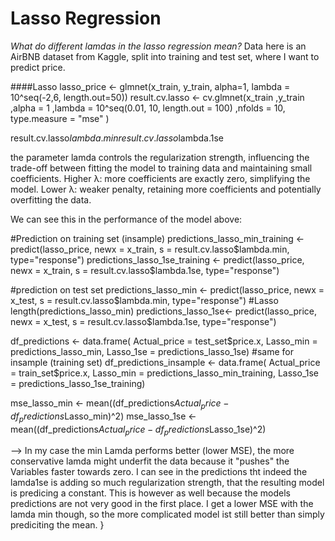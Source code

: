 # Lasso Regression

*What do different lamdas in the lasso regression mean?*
Data here is an AirBNB dataset from Kaggle, split into training and test set, where I want to predict price. 


####Lasso
lasso_price <- glmnet(x_train, y_train, alpha=1, lambda = 10^seq(-2,6, length.out=50))
result.cv.lasso <- cv.glmnet(x_train
                             ,y_train
                             ,alpha = 1
                             ,lambda = 10^seq(0.01, 10, length.out = 100)
                             ,nfolds = 10,
                             type.measure = "mse"
)

result.cv.lasso$lambda.min
result.cv.lasso$lambda.1se


the parameter lamda controls the regularization strength, influencing the trade-off between fitting the model to training data and maintaining small coefficients. Higher λ: more coefficients are exactly zero, simplifying the model.
Lower λ: weaker penalty, retaining more coefficients and potentially overfitting the data.

We can see this in the performance of the model above: 

#Prediction on training set (insample)
predictions_lasso_min_training <- predict(lasso_price, newx = x_train, s = result.cv.lasso$lambda.min, type="response") 
predictions_lasso_1se_training <- predict(lasso_price, newx = x_train, s = result.cv.lasso$lambda.1se, type="response")

#prediction on test set
predictions_lasso_min <- predict(lasso_price, newx = x_test, s = result.cv.lasso$lambda.min, type="response") #Lasso
length(predictions_lasso_min)
predictions_lasso_1se<- predict(lasso_price, newx = x_test, s = result.cv.lasso$lambda.1se, type="response")

df_predictions <- data.frame(
  Actual_price = test_set$price.x, 
  Lasso_min = predictions_lasso_min,
  Lasso_1se = predictions_lasso_1se)
  #same for insample (training set)
df_predictions_insample <- data.frame(
  Actual_price = train_set$price.x,
  Lasso_min = predictions_lasso_min_training,
  Lasso_1se = predictions_lasso_1se_training)

mse_lasso_min <- mean((df_predictions$Actual_price - df_predictions$Lasso_min)^2)
mse_lasso_1se <- mean((df_predictions$Actual_price - df_predictions$Lasso_1se)^2)

--> In my case the min Lamda performs better (lower MSE), the more conservative lamda might underfit the data because it "pushes" the Variables faster towards zero. I can see in the predictions tht indeed the lamda1se is adding so much regularization strength, that the resulting model is predicing a constant. This is however as well because the models predictions are not very good in the first place. I get a lower MSE with the lamda min though, so the more complicated model ist still better than simply prediciting the mean. 
}
